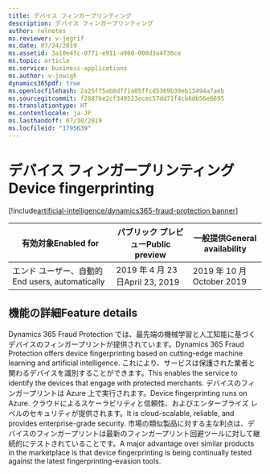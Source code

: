 ```yaml
---
title: デバイス フィンガープリンティング
description: デバイス フィンガープリンティング
author: relnotes
ms.reviewer: v-jegrif
ms.date: 07/24/2019
ms.assetid: 3a10e4fc-0771-e911-a960-000d3a4f36ce
ms.topic: article
ms.service: business-applications
ms.author: v-jowigh
dynamics365pdf: true
ms.openlocfilehash: 2a25ff5ab8df71a05ffcd5369b39eb13494a7aeb
ms.sourcegitcommit: f28876e2cf349523ecec57dd71f4cb6db56e6695
ms.translationtype: HT
ms.contentlocale: ja-JP
ms.lasthandoff: 07/30/2019
ms.locfileid: "1795639"
---
```

# <a name="device-fingerprinting"></a><span data-ttu-id="f37db-103">デバイス フィンガープリンティング</span><span class="sxs-lookup"><span data-stu-id="f37db-103">Device fingerprinting</span></span>
[!include[artificial-intelligence/dynamics365-fraud-protection banner](../includes/artificial-intelligence/dynamics365-fraud-protection.md)]

| <span data-ttu-id="f37db-104">有効対象</span><span class="sxs-lookup"><span data-stu-id="f37db-104">Enabled for</span></span>    |  <span data-ttu-id="f37db-105">パブリック プレビュー</span><span class="sxs-lookup"><span data-stu-id="f37db-105">Public preview</span></span> | <span data-ttu-id="f37db-106">一般提供</span><span class="sxs-lookup"><span data-stu-id="f37db-106">General availability</span></span> | 
| ---------- | ---------- |---------- |
|<span data-ttu-id="f37db-107">エンド ユーザー、自動的</span><span class="sxs-lookup"><span data-stu-id="f37db-107">End users, automatically</span></span>|<span data-ttu-id="f37db-108">2019 年 4 月 23 日</span><span class="sxs-lookup"><span data-stu-id="f37db-108">April 23, 2019</span></span>| <span data-ttu-id="f37db-109">2019 年 10 月</span><span class="sxs-lookup"><span data-stu-id="f37db-109">October 2019</span></span>|






## <a name="feature-details"></a><span data-ttu-id="f37db-110">機能の詳細</span><span class="sxs-lookup"><span data-stu-id="f37db-110">Feature details</span></span>
<!--feature detail start -->
<span data-ttu-id="f37db-111">Dynamics 365 Fraud Protection では、最先端の機械学習と人工知能に基づくデバイスのフィンガープリントが提供されています。</span><span class="sxs-lookup"><span data-stu-id="f37db-111">Dynamics 365 Fraud Protection offers device fingerprinting based on cutting-edge machine learning and artificial intelligence.</span></span> <span data-ttu-id="f37db-112">これにより、サービスは保護された業者と関わるデバイスを識別することができます。</span><span class="sxs-lookup"><span data-stu-id="f37db-112">This enables the service to identify the devices that engage with protected merchants.</span></span> <span data-ttu-id="f37db-113">デバイスのフィンガープリントは Azure 上で実行されます。</span><span class="sxs-lookup"><span data-stu-id="f37db-113">Device fingerprinting runs on Azure.</span></span> <span data-ttu-id="f37db-114">クラウドによるスケーラビリティと信頼性、およびエンタープライズ レベルのセキュリティが提供されます。</span><span class="sxs-lookup"><span data-stu-id="f37db-114">It is cloud-scalable, reliable, and provides enterprise-grade security.</span></span> <span data-ttu-id="f37db-115">市場の類似製品に対する主な利点は、デバイスのフィンガープリントは最新のフィンガープリント回避ツールに対して継続的にテストされていることです。</span><span class="sxs-lookup"><span data-stu-id="f37db-115">A major advantage over similar products in the marketplace is that device fingerprinting is being continually tested against the latest fingerprinting-evasion tools.</span></span>
<!--feature detail end -->











